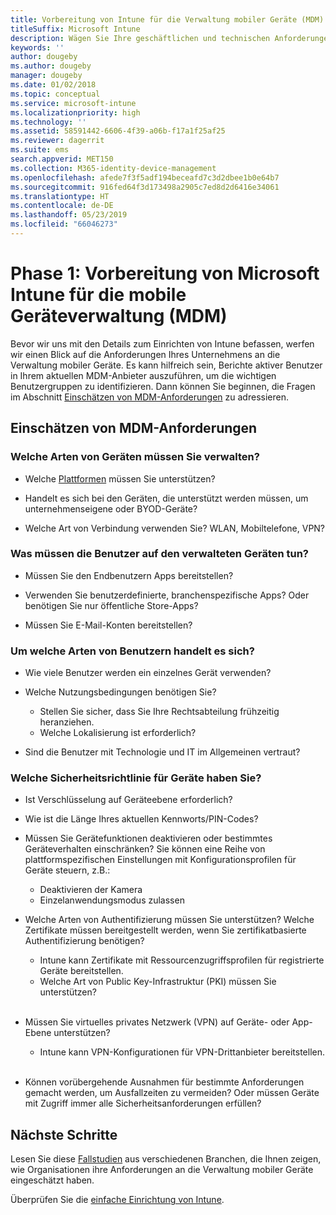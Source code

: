 ```yaml
---
title: Vorbereitung von Intune für die Verwaltung mobiler Geräte (MDM)
titleSuffix: Microsoft Intune
description: Wägen Sie Ihre geschäftlichen und technischen Anforderungen ab, bevor Sie zu Microsoft Intune migrieren.
keywords: ''
author: dougeby
ms.author: dougeby
manager: dougeby
ms.date: 01/02/2018
ms.topic: conceptual
ms.service: microsoft-intune
ms.localizationpriority: high
ms.technology: ''
ms.assetid: 58591442-6606-4f39-a06b-f17a1f25af25
ms.reviewer: dagerrit
ms.suite: ems
search.appverid: MET150
ms.collection: M365-identity-device-management
ms.openlocfilehash: afede7f3f5adf194beceafd7c3d2dbee1b0e64b7
ms.sourcegitcommit: 916fed64f3d173498a2905c7ed8d2d6416e34061
ms.translationtype: HT
ms.contentlocale: de-DE
ms.lasthandoff: 05/23/2019
ms.locfileid: "66046273"
---
```

# <a name="phase-1-prepare-microsoft-intune-for-mobile-device-management-mdm"></a>Phase 1: Vorbereitung von Microsoft Intune für die mobile Geräteverwaltung (MDM)

Bevor wir uns mit den Details zum Einrichten von Intune befassen, werfen wir einen Blick auf die Anforderungen Ihres Unternehmens an die Verwaltung mobiler Geräte. Es kann hilfreich sein, Berichte aktiver Benutzer in Ihrem aktuellen MDM-Anbieter auszuführen, um die wichtigen Benutzergruppen zu identifizieren. Dann können Sie beginnen, die Fragen im Abschnitt [Einschätzen von MDM-Anforderungen](migration-guide-prepare.md#assess-mdm-requirements) zu adressieren.

## <a name="assess-mdm-requirements"></a>Einschätzen von MDM-Anforderungen

### <a name="what-kinds-of-devices-do-you-need-to-manage"></a>Welche Arten von Geräten müssen Sie verwalten?

-   Welche [Plattformen](supported-devices-browsers.md) müssen Sie unterstützen?

-   Handelt es sich bei den Geräten, die unterstützt werden müssen, um unternehmenseigene oder BYOD-Geräte?

-   Welche Art von Verbindung verwenden Sie? WLAN, Mobiltelefone, VPN?

### <a name="what-do-your-users-need-to-do-on-managed-devices"></a>Was müssen die Benutzer auf den verwalteten Geräten tun?

-   Müssen Sie den Endbenutzern Apps bereitstellen?

-   Verwenden Sie benutzerdefinierte, branchenspezifische Apps? Oder benötigen Sie nur öffentliche Store-Apps?

-   Müssen Sie E-Mail-Konten bereitstellen?

### <a name="what-kinds-of-users"></a>Um welche Arten von Benutzern handelt es sich?

-   Wie viele Benutzer werden ein einzelnes Gerät verwenden?

-   Welche Nutzungsbedingungen benötigen Sie?

    -   Stellen Sie sicher, dass Sie Ihre Rechtsabteilung frühzeitig heranziehen.
    -   Welche Lokalisierung ist erforderlich?

-   Sind die Benutzer mit Technologie und IT im Allgemeinen vertraut?

### <a name="what-is-your-device-security-policy"></a>Welche Sicherheitsrichtlinie für Geräte haben Sie?

- Ist Verschlüsselung auf Geräteebene erforderlich?

- Wie ist die Länge Ihres aktuellen Kennworts/PIN-Codes?

- Müssen Sie Gerätefunktionen deaktivieren oder bestimmtes Geräteverhalten einschränken? Sie können eine Reihe von plattformspezifischen Einstellungen mit Konfigurationsprofilen für Geräte steuern, z.B.:
    - Deaktivieren der Kamera
    - Einzelanwendungsmodus zulassen<br/>

- Welche Arten von Authentifizierung müssen Sie unterstützen? Welche Zertifikate müssen bereitgestellt werden, wenn Sie zertifikatbasierte Authentifizierung benötigen?
  - Intune kann Zertifikate mit Ressourcenzugriffsprofilen für registrierte Geräte bereitstellen.
  -   Welche Art von Public Key-Infrastruktur (PKI) müssen Sie unterstützen?
  <br></br>
- Müssen Sie virtuelles privates Netzwerk (VPN) auf Geräte- oder App-Ebene unterstützen?

  -   Intune kann VPN-Konfigurationen für VPN-Drittanbieter bereitstellen.
  <br/><br/>
- Können vorübergehende Ausnahmen für bestimmte Anforderungen gemacht werden, um Ausfallzeiten zu vermeiden? Oder müssen Geräte mit Zugriff immer alle Sicherheitsanforderungen erfüllen?

## <a name="next-steps"></a>Nächste Schritte
Lesen Sie diese [Fallstudien](https://customers.microsoft.com/story/mwh-global-now-part-of-stantec-secures-mobile-devices-with-intune) aus verschiedenen Branchen, die Ihnen zeigen, wie Organisationen ihre Anforderungen an die Verwaltung mobiler Geräte eingeschätzt haben.

Überprüfen Sie die [einfache Einrichtung von Intune](migration-guide-setup.md).
